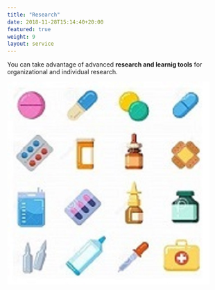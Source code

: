 ```yaml
---
title: "Research"
date: 2018-11-28T15:14:40+20:00 
featured: true
weight: 9
layout: service
---
```


You can take advantage of advanced **research and learnig tools** for organizational and individual research.

![Pharm drugs](/images/illustrations/pharm-drugs.jpg)






